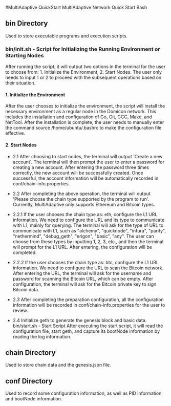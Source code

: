



#MultiAdaptive QuickStart
MultiAdaptive Network Quick Start Bash

## bin Directory
Used to store executable programs and execution scripts.

### bin/init.sh - Script for Initializing the Running Environment or Starting Nodes
After running the script, it will output two options in the terminal for the user to choose from: 1. Initialize the Environment, 2. Start Nodes. The user only needs to input 1 or 2 to proceed with the subsequent operations based on their situation.

#### 1. Initialize the Environment
After the user chooses to initialize the environment, the script will install the necessary environment as a regular node in the Domicon network. This includes the installation and configuration of Go, Git, GCC, Make, and NetTool. After the installation is complete, the user needs to manually enter the command source /home/ubuntu/.bashrc to make the configuration file effective.

#### 2. Start Nodes
- 2.1 After choosing to start nodes, the terminal will output 'Create a new account'. The terminal will then prompt the user to enter a password for creating a new account. After entering the password three times correctly, the new account will be successfully created. Once successful, the account information will be automatically recorded in conf/chain-info.properties.

- 2.2 After completing the above operation, the terminal will output 'Please choose the chain type supported by the program to run'. Currently, MultiAdaptive only supports Ethereum and Bitcoin types.

- 2.2.1 If the user chooses the chain type as: eth, configure the L1 URL information. We need to configure the URL and its type to communicate with L1, mainly for querying. The terminal will ask for the type of URL to communicate with L1, such as "alchemy", "quicknode", "infura", "parity", "nethermind", "debug_geth", "erigon", "basic", "any". The user can choose from these types by inputting 1, 2, 3, etc., and then the terminal will prompt for the L1 URL. After entering, the configuration will be completed.

- 2.2.2 If the user chooses the chain type as: btc, configure the L1 URL information. We need to configure the URL to scan the Bitcoin network. After entering the URL, the terminal will ask for the username and password for scanning the Bitcoin URL, which can be empty. After configuration, the terminal will ask for the Bitcoin private key to sign Bitcoin data.

- 2.3 After completing the preparation configuration, all the configuration information will be recorded in conf/chain-info.properties for the user to review.

- 2.4 Initialize geth to generate the genesis block and basic data.
bin/start.sh - Start Script
After executing the start script, it will read the configuration file, start geth, and capture its bootNode information by reading the log information.

## chain Directory
Used to store chain data and the genesis.json file.

## conf Directory
Used to record some configuration information, as well as PID information and bootNode information.

